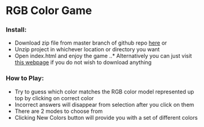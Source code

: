 # RGB Color Game

### Install:

* Download zip file from master branch of github repo [here](https://github.com/matosb2/RGB-Game/archive/master.zip) or
* Unzip project in whichever location or directory you want
* Open index.html and enjoy the game
  ..\* Alternatively you can just visit [this webpage]("https://matosb2.github.io/RGB-Game) if you do not wish to download anything

### How to Play:

* Try to guess which color matches the RGB color model represented up top by clicking on correct color
* Incorrect answers will disappear from selection after you click on them
* There are 2 modes to choose from
* Clicking New Colors button will provide you with a set of different colors
